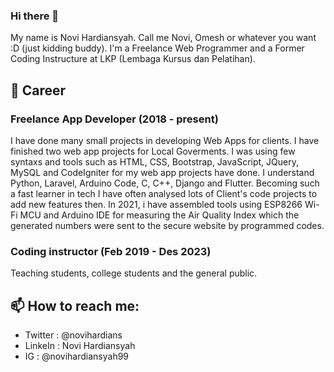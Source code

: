 ### Hi there 👋 
My name is Novi Hardiansyah. Call me Novi, Omesh or whatever you want :D (just kidding buddy). I'm a Freelance Web Programmer and a Former Coding Instructure at LKP (Lembaga Kursus dan Pelatihan).

## 💼 Career
### Freelance App Developer (2018 - present) 
I have done many small projects in developing Web Apps for clients. I have finished two web app projects for Local Goverments. I was using few syntaxs and tools such as HTML, CSS, Bootstrap, JavaScript, JQuery, MySQL and CodeIgniter for my web app projects have done. I understand Python, Laravel, Arduino Code, C, C++, Django and Flutter. Becoming such a fast learner in tech I have often analysed lots of Client's code projects to add new features then. 
In 2021, i have assembled tools using ESP8266 Wi-Fi MCU and Arduino IDE for measuring the Air Quality Index which the generated numbers were sent to the secure website by programmed codes.
### Coding instructor (Feb 2019 - Des 2023)
Teaching students, college students and the general public.

## 📫 How to reach me:
* Twitter : @novihardians
* LinkeIn : Novi Hardiansyah
* IG : @novihardiansyah99
<!--
**novihardians/novihardians** is a ✨ _special_ ✨ repository because its `README.md` (this file) appears on your GitHub profile.

Here are some ideas to get you started:

- 🔭 I’m currently working on ...
- 🌱 I’m currently learning ...
- 👯 I’m looking to collaborate on ...
- 🤔 I’m looking for help with ...
- 💬 Ask me about ...
- 📫 How to reach me: ...
- 😄 Pronouns: ...
- ⚡ Fun fact: ...
-->
